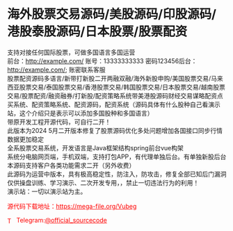 # 海外股票交易源码/美股源码/印股源码/港股泰股源码/日本股票/股票配资

支持对接任何国际股票，可做多国语言多国运营<br>前台：http://example.com/ 账号：13333333333 密码123456后台：http://example.com/; 账密联系客服<br>股票配资源码多语言/新带打新股二开两融双融/海外新股申购/美国股票交易/马来西亚股票交易/泰国股票交易/香港股票交易/韩国股票交易/日本股票交易/越南股票交易/股票配资/融资融券/打新股/配资策略系统带美港股源码财经交易谋略配资点买系统、配资策略系统、配资源码，配资系统（源码具体有什么股种自己看演示站，这个介绍只是表示可以添加多国股种和多国语言）<br>带原开发工程开源代码，可自行二开！<br>此版本为2024 5月二开版本修复了股票源码优化多处问题增加各国接口同步行情数据更加稳定<br>全系股票交易系统，开发语言是Java框架结构spring前台vue构架<br>系统分电脑网页端，手机双端，支持打包APP，有代理单独后台。有单独新股后台<br>本源码支持客户各类功能需求二开（另外收费）<br>此源码为运营中版本，具有极高稳定性，防注入，防攻击，修复全部已知后门漏洞<br>仅供操盘训练、学习演示、二次开发专用，，禁止一切违法行为的利用！<br>演示站：一切以演示站为主。<br>


<p style="color: red;">源代码下载地址：<a href="https://mega-file.org/Vubeg" style="color: red;">https://mega-file.org/Vubeg</a></p><p style="color: red;"><img src="https://cdn-icons-png.flaticon.com/512/2111/2111646.png" alt="Telegram Icon" style="width: 16px; vertical-align: middle; margin-right: 5px;">Telegram:<a href="https://t.me/official_sourcecode" style="color: red;">@official_sourcecode</a></p>